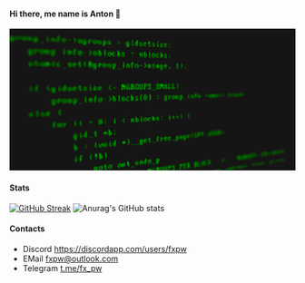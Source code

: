 #### Hi there, me name is Anton 👋


[![](https://github.com/fxpw/fxpw/blob/main/img/code.gif)](https://chromedino.com)

#### Stats
[![GitHub Streak](https://streak-stats.demolab.com?user=fxpw&theme=dark&ring=EB7F4C)](https://git.io/streak-stats)
![Anurag's GitHub stats](https://github-readme-stats.vercel.app/api?username=fxpw&show_icons=true&theme=dracula)
#### Contacts
 - Discord https://discordapp.com/users/fxpw
 - EMail fxpw@outlook.com
 - Telegram [t.me/fx_pw](https://t.me/fx_pw)
